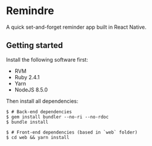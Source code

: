 # Remindre

A quick set-and-forget reminder app built in React Native.


## Getting started

Install the following software first:

- RVM
- Ruby 2.4.1
- Yarn
- NodeJS 8.5.0

Then install all dependencies:

```
$ # Back-end dependencies
$ gem install bundler --no-ri --no-rdoc
$ bundle install

$ # Front-end dependencies (based in `web` folder)
$ cd web && yarn install
```
